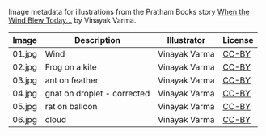 Image metadata for illustrations from the Pratham Books story [When the Wind Blew Today...](https://storyweaver.org.in/stories/2747-when-the-wind-blew-today) by Vinayak Varma.

Image | Description | Illustrator | License
----- | ----------- | ----------- | -------
01.jpg | Wind | Vinayak Varma | [CC-BY](https://creativecommons.org/licenses/by/4.0/)
02.jpg | Frog on a kite | Vinayak Varma | [CC-BY](https://creativecommons.org/licenses/by/4.0/)
03.jpg | ant on feather | Vinayak Varma | [CC-BY](https://creativecommons.org/licenses/by/4.0/)
04.jpg | gnat on droplet - corrected | Vinayak Varma | [CC-BY](https://creativecommons.org/licenses/by/4.0/)
05.jpg | rat on balloon | Vinayak Varma | [CC-BY](https://creativecommons.org/licenses/by/4.0/)
06.jpg | cloud | Vinayak Varma | [CC-BY](https://creativecommons.org/licenses/by/4.0/)
